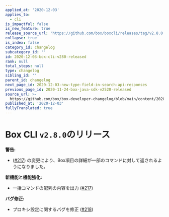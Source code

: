 ```yaml
---
applied_at: '2020-12-03'
applies_to:
  - cli
is_impactful: false
is_new_feature: true
release_source_url: 'https://github.com/box/boxcli/releases/tag/v2.8.0'
collapse: true
is_index: false
category_id: changelog
subcategory_id: ''
id: 2020-12-03-box-cli-v280-released
rank: null
total_steps: null
type: changelog
sibling_id: ''
parent_id: changelog
next_page_id: 2020-12-03-new-type-field-in-search-api-responses
previous_page_id: 2020-11-24-box-java-sdk-v2520-released
source_url: >-
  https://github.com/box/box-developer-changelog/blob/main/content/2020/12-03-box-cli-v280-released.md
published_at: '2020-12-03'
fullyTranslated: true
---
```

# Box CLI `v2.8.0`のリリース

**警告:**

* ([#217][1]) の変更により、Box項目の詳細が一部のコマンドに対して返されるようになりました。

**新機能と機能強化:**

* 一括コマンドの配列の内容を出力 ([#217][1])

**バグ修正:**

* プロキシ設定に関するバグを修正 ([#218][2])

[1]: https://github.com/box/boxcli/pull/217

[2]: https://github.com/box/boxcli/pull/218
